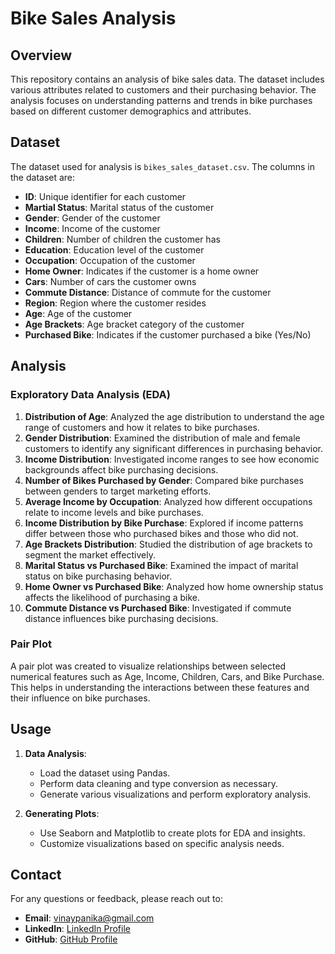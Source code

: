# Bike Sales Analysis

## Overview

This repository contains an analysis of bike sales data. The dataset includes various attributes related to customers and their purchasing behavior. The analysis focuses on understanding patterns and trends in bike purchases based on different customer demographics and attributes.

## Dataset

The dataset used for analysis is `bikes_sales_dataset.csv`. The columns in the dataset are:

- **ID**: Unique identifier for each customer
- **Martial Status**: Marital status of the customer
- **Gender**: Gender of the customer
- **Income**: Income of the customer
- **Children**: Number of children the customer has
- **Education**: Education level of the customer
- **Occupation**: Occupation of the customer
- **Home Owner**: Indicates if the customer is a home owner
- **Cars**: Number of cars the customer owns
- **Commute Distance**: Distance of commute for the customer
- **Region**: Region where the customer resides
- **Age**: Age of the customer
- **Age Brackets**: Age bracket category of the customer
- **Purchased Bike**: Indicates if the customer purchased a bike (Yes/No)

## Analysis

### Exploratory Data Analysis (EDA)

1. **Distribution of Age**: Analyzed the age distribution to understand the age range of customers and how it relates to bike purchases.
2. **Gender Distribution**: Examined the distribution of male and female customers to identify any significant differences in purchasing behavior.
3. **Income Distribution**: Investigated income ranges to see how economic backgrounds affect bike purchasing decisions.
4. **Number of Bikes Purchased by Gender**: Compared bike purchases between genders to target marketing efforts.
5. **Average Income by Occupation**: Analyzed how different occupations relate to income levels and bike purchases.
6. **Income Distribution by Bike Purchase**: Explored if income patterns differ between those who purchased bikes and those who did not.
7. **Age Brackets Distribution**: Studied the distribution of age brackets to segment the market effectively.
8. **Marital Status vs Purchased Bike**: Examined the impact of marital status on bike purchasing behavior.
9. **Home Owner vs Purchased Bike**: Analyzed how home ownership status affects the likelihood of purchasing a bike.
10. **Commute Distance vs Purchased Bike**: Investigated if commute distance influences bike purchasing decisions.

### Pair Plot

A pair plot was created to visualize relationships between selected numerical features such as Age, Income, Children, Cars, and Bike Purchase. This helps in understanding the interactions between these features and their influence on bike purchases.


## Usage

1. **Data Analysis**:
   - Load the dataset using Pandas.
   - Perform data cleaning and type conversion as necessary.
   - Generate various visualizations and perform exploratory analysis.

2. **Generating Plots**:
   - Use Seaborn and Matplotlib to create plots for EDA and insights.
   - Customize visualizations based on specific analysis needs.


## Contact

For any questions or feedback, please reach out to:

- **Email**: vinaypanika@gmail.com
- **LinkedIn**: [LinkedIn Profile](https://www.linkedin.com/in/vinaykumarpanika)
- **GitHub**: [GitHub Profile](https://github.com/Vinaypanika)
